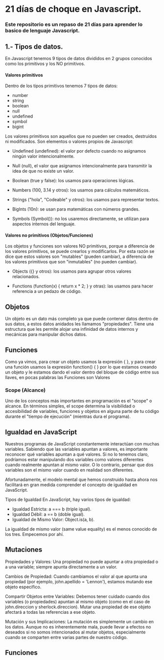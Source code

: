 # 21 días de choque en Javascript.
### Este repositorio es un repaso de 21 días para aprender lo basico de lenguaje Javascript.

## 1.- Tipos de datos.

En Javascript tenemos 9 tipos de datos divididos en 2 grupos conocidos como los primitivos y los NO primitivos.

#### Valores primitivos
Dentro de los tipos primitivos tenemos 7 tipos de datos:

- number 
- string
- boolean
- null
- undefined
- symbol
- bigint

Los valores primitivos son aquellos que no pueden ser creados, destruidos ni modificados. Son elementos o valores propios de Javascript:

* Undefined (undefined): el valor por defecto cuando no asignamos ningún valor intencionalmente.

* Null (null), el valor que asignamos intencionalmente para transmitir la idea de que no existe un valor.

* Boolean (true y false): los usamos para operaciones lógicas.

* Numbers (100, 3.14 y otros): los usamos para cálculos matemáticos.

* Strings ("hola", "Codeable" y otros): los usamos para representar textos.

* BigInts (10n): se usan para matemáticas con números grandes.

* Symbols (Symbol()): no los usaremos directamente, se utilizan para aspectos internos del lenguaje.

#### Valores no primitivos (Objetos/Funciones)

Los objetos y funciones son valores NO primitivos, porque a diferencia de los valores primitivos, se puede crearlos y modificarlos. Por esta razón se dice que estos valores son "mutables" (pueden cambiar), a diferencia de los valores primitivos que son "inmutables" (no pueden cambiar).

* Objects ({} y otros): los usamos para agrupar otros valores relacionados.

* Functions (function(x) { return x * 2; } y otras): las usamos para hacer referencia a un pedazo de código.

## Objetos

Un objeto es un dato más completo ya que puede contener datos dentro de sus datos, a estos datos anidados les llamamos "propiedades". Tiene una estructura que les permite alojar una infinidad de datos internos y mecánicas para manipular dichos datos.

## Funciones

Como ya vimos, para crear un objeto usamos la expresión { }, y para crear una función usamos la expresión function() { } por lo que estamos creando un objeto y le estamos dando el valor dentro del bloque de código entre sus llaves, en pocas palabras las Funciones son Valores

### Scope (Alcance)
Uno de los conceptos más importantes en programación es el "scope" o alcance. En términos simples, el scope determina la visibilidad o accesibilidad de variables, funciones y objetos en alguna parte de tu código durante el "tiempo de ejecución" (mientras dura el programa).

## Igualdad en JavaScript

Nuestros programas de JavaScript constantemente interactúan con muchas variables. Sabiendo que las variables apuntan a valores, es importante reconocer qué variables apuntan a qué valores. Si no lo tenemos claro, podríamos estar manipulando dos variables como valores diferentes cuando realmente apuntan al mismo valor. O lo contrario, pensar que dos variables son el mismo valor cuando en realidad son diferentes.

Afortunadamente, el modelo mental que hemos construido hasta ahora nos facilitará en gran medida comprender el concepto de igualdad en JavaScript.

Tipos de Igualdad
En JavaScript, hay varios tipos de igualdad:

- Igualdad Estricta: a === b (triple igual).
- Igualdad Débil: a == b (doble igual).
- Igualdad de Mismo Valor: Object.is(a, b).

La igualdad de mismo valor (same value equality) es el menos conocido de los tres. Empecemos por ahí.

## Mutaciones

Propiedades y Valores: Una propiedad no puede apuntar a otra propiedad o a una variable; siempre apunta directamente a un valor.

Cambios de Propiedad: Cuando cambiamos el valor al que apunta una propiedad (por ejemplo, john.apellido = 'Lennon'), estamos mutando ese objeto específico.

Compartir Objetos entre Variables: Debemos tener cuidado cuando dos variables (o propiedades) apuntan al mismo objeto (como en el caso de john.direccion y sherlock.direccion). Mutar una propiedad de ese objeto afectará a todas las referencias a ese objeto.

Mutación y sus Implicaciones: La mutación es simplemente un cambio en los datos. Aunque no es inherentemente mala, puede llevar a efectos no deseados si no somos intencionados al mutar objetos, especialmente cuando se comparten entre varias partes de nuestro código.

## Funciones
